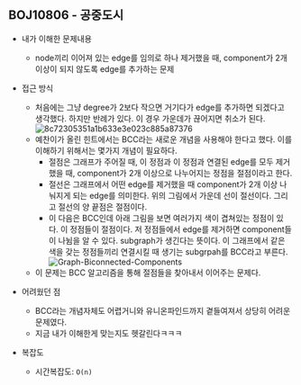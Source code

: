 ## BOJ10806 - 공중도시

- 내가 이해한 문제내용

  - node끼리 이어져 있는 edge를 임의로 하나 제거했을 때, component가 2개 이상이 되지 않도록 edge를 추가하는 문제
- 접근 방식

  - 처음에는 그냥 degree가 2보다 작으면 거기다가 edge를 추가하면 되겠다고 생각했다. 하지만 반례가 있다. 이 경우 가운데가 끊어지면 취소가 된다.![8c72305351a1b633e3e023c885a87376](C:\Users\jhvl4\Downloads\8c72305351a1b633e3e023c885a87376.png)
  - 예찬이가 올린 힌트에서는 BCC라는 새로운 개념을 사용해야 한다고 했다. 이를 이해하기 위해서는 몇가지 개념이 필요하다.
    * 절점은 그래프가 주어질 때, 이 정점과 이 정점과 연결된 edge를 모두 제거했을 때, component가 2개 이상으로 나누어지는 정점을 절점이라고 한다.
    * 절선은 그래프에서 어떤 edge를 제거했을 때 component가 2개 이상 나눠지게 되는 edge를 의미한다. 위의 그림에서 가운데 선이 절선이다. 그리고 절선의 양 끝점은 절점이다.
    * 이 다음은 BCC인데 아래 그림을 보면 여러가지 색이 겹쳐있는 정점이 있다. 이 정점들이 절점이다. 저 정점들에서 edge를 제거하면 component들이 나뉨을 알 수 있다. subgraph가 생긴다는 뜻이다. 이 그래프에서 같은 색을 갖는 정점들끼리 연결시킬 때 생기는 subgrpah를 BCC라고 부른다.![Graph-Biconnected-Components](C:\Users\jhvl4\Desktop\HanDong\2-2\1.가족모임\Graph-Biconnected-Components.svg)
  - 이 문제는 BCC 알고리즘을 통해 절점들을 찾아내서 이어주는 문제다.

  
- 어려웠던 점

  - BCC라는 개념자체도 어렵거니와 유니온파인드까지 곁들여져서 상당히 어려운 문제였다.
  - 지금 내가 이해한게 맞는지도 헷갈린다ㅋㅋㅋ
- 복잡도

  - 시간복잡도:  `O(n)`
